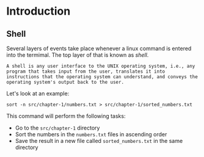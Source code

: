 # Introduction 

## Shell

Several layers of events take place whenever a linux command is entered into the termimal. The top layer of that is known as *shell*.

`A shell is any
user interface to the UNIX operating system, i.e., any
program that takes input from the user, translates it into
instructions that the operating system can understand, and
conveys the operating system's output back to the user.`

Let's look at an example:

```
sort -n src/chapter-1/numbers.txt > src/chapter-1/sorted_numbers.txt
```

This command will perform the following tasks:

* Go to the `src/chapter-1` directory
* Sort the numbers in the `numbers.txt` files in ascending order
* Save the result in a new file called `sorted_numbers.txt` in the same directory

